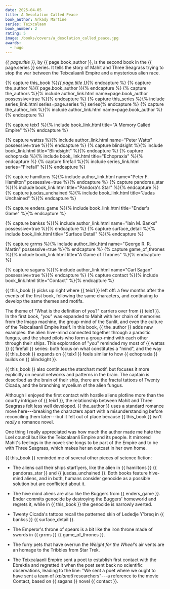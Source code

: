 ```yaml
---
date: 2025-04-05
title: A Desolation Called Peace
book_author: Arkady Martine
series: Teixcalaan
book_number: 2
rating: 5
image: /books/covers/a_desolation_called_peace.jpg
awards:
  - hugo
---
```


<cite class="book-title">{{ page.title }}</cite>, by <span
class="author-name">{{ page.book_author }}</span>, is the second book in the
<span class="book-series">{{ page.series }}</span> series. It tells the story
of Mahit and Three Seagrass trying to stop the war between the Teixcalaanli
Empire and a mysterious alien race.

{% capture this_book %}<cite class="book-title">{{ page.title }}</cite>{% endcapture %}
{% capture the_author %}<span class="author-name">{{ page.book_author }}</span>{% endcapture %}
{% capture the_authors %}{% include author_link.html name=page.book_author possessive=true %}{% endcapture %}
{% capture this_series %}{% include series_link.html series=page.series %} series{% endcapture %}
{% capture the_author_link %}{% include author_link.html name=page.book_author %}{% endcapture %}

{% capture teix1 %}{% include book_link.html title="A Memory Called Empire" %}{% endcapture %}

{% capture wattss %}{% include author_link.html name="Peter Watts" possessive=true %}{% endcapture %}
{% capture blindsight %}{% include book_link.html title="Blindsight" %}{% endcapture %}
{% capture echopraxia %}{% include book_link.html title="Echopraxia" %}{% endcapture %}
{% capture firefall %}{% include series_link.html series="Firefall" %}{% endcapture %}

{% capture hamiltons %}{% include author_link.html name="Peter F. Hamilton" possessive=true %}{% endcapture %}
{% capture pandoras_star %}{% include book_link.html title="Pandora's Star" %}{% endcapture %}
{% capture jusdas_unchained %}{% include book_link.html title="Judas Unchained" %}{% endcapture %}

{% capture enders_game %}{% include book_link.html title="Ender's Game" %}{% endcapture %}

{% capture bankss %}{% include author_link.html name="Iain M. Banks" possessive=true %}{% endcapture %}
{% capture surface_detail %}{% include book_link.html title="Surface Detail" %}{% endcapture %}

{% capture grrms %}{% include author_link.html name="George R. R. Martin" possessive=true %}{% endcapture %}
{% capture game_of_thrones %}{% include book_link.html title="A Game of Thrones" %}{% endcapture %}

{% capture sagans %}{% include author_link.html name="Carl Sagan" possessive=true %}{% endcapture %}
{% capture contact %}{% include book_link.html title="Contact" %}{% endcapture %}

{{ this_book }} picks up right where {{ teix1 }} left off: a few months after
the events of the first book, following the same characters, and continuing to
develop the same themes and motifs.

The theme of "What is the definition of _you_?" carriers over from {{ teix1
}}. In the first book, "_you_" was expanded to Mahit with her chain of
memories from the Imago machine, the group-mind of the Sunlit, and even the
culture of the Teixcalaanli Empire itself. In this book, {{ the_author }} adds
new examples: the alien hive-mind connected together through a parasitic
fungus, and the shard pilots who form a group-mind with each other through
their ships. This exploration of "_you_" reminded my most of {{ wattss }} {{
firefall }} series: both focus on what constitutes a "mind", and the way {{
this_book }} expands on {{ teix1 }} feels similar to how {{ echopraxia }}
builds on {{ blindsight }}.

{{ this_book }} also continues the starchart motif, but focuses it more
explicitly on neural networks and patterns in the brain. The captain is
described as the brain of their ship, there are the fractal tattoos of Twenty
Cicada, and the branching mycelium of the alien fungus.

Although I enjoyed the first contact with hostile aliens plotline more than
the courtly intrigue of {{ teix1 }}, the relationship between Mahit and Three
Seagrass felt less well developed. {{ the_author }} uses a standard romance
move here---breaking the characters apart with a misunderstanding before
reconciling them later---but it felt out of place because {{ this_book }}
isn't _really_ a romance novel.

One thing I really appreciated was how much the author made me hate the Lsel
council but like the Teixcalaanli Empire and its people. It mirrored Mahit's
feelings in the novel: she longs to be part of the Empire and to be with Three
Seagrass, which makes her an outcast in her own home.

{{ this_book }} reminded me of several other pieces of science fiction:

- The aliens call their ships starflyers, like the alien in {{ hamiltons }} {{
  pandoras_star }} and {{ jusdas_unchained }}. Both books feature hive-mind
  aliens, and in both, humans consider genocide as a possible solution but are
  conflicted about it.

- The hive mind aliens are also like the Buggers from {{ enders_game }}. Ender
  commits genocide by destroying the Buggers' homeworld and regrets it, while
  in {{ this_book }} the genocide is narrowly averted.

- Twenty Cicada's tattoos recall the patterned skin of Lededje Y'breq in {{
  bankss }} {{ surface_detail }}.

- The Emperor's throne of spears is a bit like the iron throne made of swords
  in {{ grrms }} {{ game_of_thrones }}.

- The furry pets that have overrun the _Weight for the Wheel_'s air vents are
  an homage to the Tribbles from <span class="tv-show-title">Star Trek</span>.

- The Teixcalaanli Empire sent a poet to establish first contact with the
  Ebrektia and regretted it when the poet sent back no scientific
  observations, leading to the line: "We sent a poet where we ought to have
  sent a team of _ixplanatl_ researchers"---a reference to the movie <span
  class="movie-title">Contact</span>, based on {{ sagans }} novel {{ contact
  }}.
